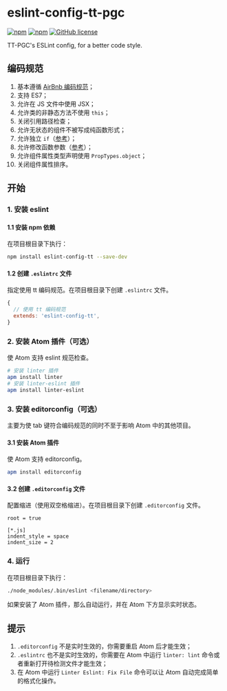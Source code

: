 # eslint-config-tt-pgc

[![npm](https://img.shields.io/npm/v/eslint-config-rnx.svg?maxAge=60)](https://www.npmjs.com/package/eslint-config-rnx)
[![npm](https://img.shields.io/npm/dt/eslint-config-rnx.svg?maxAge=60)](https://www.npmjs.com/package/eslint-config-rnx)
[![GitHub license](https://img.shields.io/badge/license-MIT-blue.svg)](https://raw.githubusercontent.com/dragonwong/eslint-config-rnx/master/LICENSE)

TT-PGC's ESLint config, for a better code style.

## 编码规范

1. 基本遵循 [AirBnb 编码规范](https://github.com/airbnb/javascript)；
2. 支持 ES7；
3. 允许在 JS 文件中使用 JSX；
4. 允许类的非静态方法不使用 `this`；
5. 关闭引用路径检查；
6. 允许无状态的组件不被写成纯函数形式；
7. 允许独立 `if`（[参考](http://eslint.org/docs/rules/no-lonely-if)）；
8. 允许修改函数参数（[参考](http://eslint.org/docs/rules/no-param-reassign)）；
9. 允许组件属性类型声明使用 `PropTypes.object`；
10. 关闭组件属性排序。

## 开始

### 1. 安装 eslint

#### 1.1 安装 npm 依赖

在项目根目录下执行：

```bash
npm install eslint-config-tt --save-dev
```

#### 1.2 创建 `.eslintrc` 文件

指定使用 tt 编码规范。在项目根目录下创建 `.eslintrc` 文件。

```js
{
  // 使用 tt 编码规范
  extends: 'eslint-config-tt',
}
```

### 2. 安装 Atom 插件（可选）

使 Atom 支持 eslint 规范检查。

```bash
# 安装 linter 插件
apm install linter
# 安装 linter-eslint 插件
apm install linter-eslint
```

### 3. 安装 editorconfig（可选）

主要为使 tab 键符合编码规范的同时不至于影响 Atom 中的其他项目。

#### 3.1 安装 Atom 插件

使 Atom 支持 editorconfig。

```bash
apm install editorconfig
```

#### 3.2 创建 `.editorconfig` 文件

配置缩进（使用双空格缩进）。在项目根目录下创建 `.editorconfig` 文件。

```
root = true

[*.js]
indent_style = space
indent_size = 2
```

### 4. 运行

在项目根目录下执行：

```bash
./node_modules/.bin/eslint <filename/directory>
```

如果安装了 Atom 插件，那么自动运行，并在 Atom 下方显示实时状态。

## 提示

1. `.editorconfig` 不是实时生效的，你需要重启 Atom 后才能生效；
2. `.eslintrc` 也不是实时生效的，你需要在 Atom 中运行 `linter: lint` 命令或者重新打开待检测文件才能生效；
3. 在 Atom 中运行 `Linter Eslint: Fix File` 命令可以让 Atom 自动完成简单的格式化操作。
